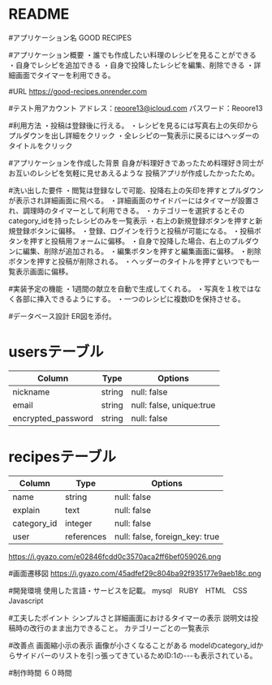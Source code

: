 # README

#アプリケーション名
GOOD RECIPES

#アプリケーション概要
・誰でも作成したい料理のレシピを見ることができる
・自身でレシピを追加できる
・自身で投降したレシピを編集、削除できる
・詳細画面でタイマーを利用できる。


#URL
https://good-recipes.onrender.com

#テスト用アカウント
アドレス：reoore13@icloud.com
パスワード：Reoore13

#利用方法
・投稿は登録後に行える。
・レシピを見るには写真右上の矢印からプルダウンを出し詳細をクリック
・全レシピの一覧表示に戻るにはヘッダーのタイトルをクリック

#アプリケーションを作成した背景
自身が料理好きであったため料理好き同士がお互いのレシピを気軽に見せあえるような
投稿アプリが作成したかったため。


#洗い出した要件
・閲覧は登録なしで可能、投降右上の矢印を押すとプルダウンが表示され詳細画面に飛べる。
・詳細画面のサイドバーにはタイマーが設置され、調理時のタイマーとして利用できる。
・カテゴリーを選択するとそのcategory_idを持ったレシピのみを一覧表示
・右上の新規登録ボタンを押すと新規登録ボタンに偏移。
・登録、ログインを行うと投稿が可能になる。
・投稿ボタンを押すと投稿用フォームに偏移。
・自身で投降した場合、右上のプルダウンに編集、削除が追加される。
・編集ボタンを押すと編集画面に偏移。
・削除ボタンを押すと投稿が削除される。
・ヘッダーのタイトルを押すといつでも一覧表示画面に偏移。

#実装予定の機能
・1週間の献立を自動で生成してくれる。
・写真を１枚ではなく各部に挿入できるようにする。
・一つのレシピに複数IDを保持させる。

#データベース設計	ER図を添付。
# usersテーブル
| Column             | Type   | Options                 |
| ------------------ | ------ | -----------             |
| nickname           | string | null: false             |
| email              | string | null: false, unique:true|
| encrypted_password | string | null: false             |

# recipesテーブル
| Column             | Type       | Options                       |
| ------             | ------     | -----------                   |
| name               | string     | null: false                   |
| explain            |  text      | null: false                   |
| category_id        | integer    | null: false                   |
| user               | references | null: false, foreign_key: true|

https://i.gyazo.com/e02846fcdd0c3570aca2ff6bef059026.png

#画面遷移図
https://i.gyazo.com/45adfef29c804ba92f935177e9aeb18c.png

#開発環境	使用した言語・サービスを記載。
mysql　RUBY　HTML　CSS　Javascript　

#工夫したポイント
シンプルさと詳細画面におけるタイマーの表示
説明文は投稿時の改行のまま出力できること。
カテゴリーごとの一覧表示

#改善点
画面縮小示の表示
画像が小さくなることがある
modelのcategory_idからサイドバーのリストを引っ張ってきているためID:1の---も表示されている。

#制作時間
６０時間